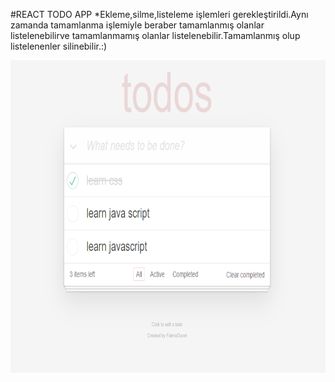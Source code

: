 #REACT TODO APP
*Ekleme,silme,listeleme işlemleri gerekleştirildi.Aynı zamanda tamamlanma işlemiyle beraber tamamlanmış olanlar listelenebilirve tamamlanmamış olanlar listelenebilir.Tamamlanmış olup listelenenler silinebilir.:)

<img src="/public//todo.PNG" alt="Anasayfa_" width="700" height="500">
